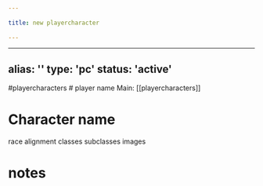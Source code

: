 --- 
title: new playercharacter 
---
---
alias: ''
type: 'pc'
status: 'active'
---
#playercharacters # player name 
Main: [[playercharacters]]

# Character name 
race
alignment
classes 
subclasses
images
# notes
